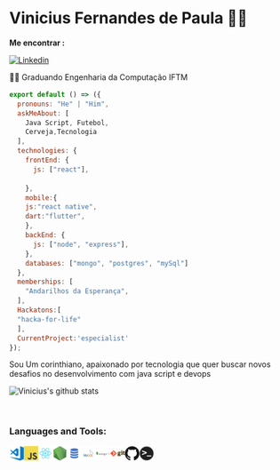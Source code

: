 # Vinicius Fernandes de Paula 👨‍💻

<b>Me encontrar : </b>

[![Linkedin](https://img.shields.io/badge/-LinkedIn-222222?style=flat-square&logo=Linkedin&logoColor=white&link=https://www.linkedin.com/in/sudiptoghosh99/)](https://www.linkedin.com/in/vinicius-fernandes-6b03021ab/)


👨‍🎓 Graduando Engenharia da Computação IFTM

```js
export default () => ({
  pronouns: "He" | "Him",
  askMeAbout: [
    Java Script, Futebol,
    Cerveja,Tecnologia
  ],
  technologies: {
    frontEnd: {
      js: ["react"],
      
    },
    mobile:{
    js:"react native",
    dart:"flutter",
    },
    backEnd: {
      js: ["node", "express"],
    },
    databases: ["mongo", "postgres", "mySql"]
  },
  memberships: [
    "Andarilhos da Esperança",
  ],
  Hackatons:[
  "hacka-for-life"
  ],
  CurrentProject:'especialist'
});
```

Sou Um corinthiano, apaixonado por tecnologia que quer buscar novos desafios no desenvolvimento com java script e devops

![Vinicius's github stats](https://github-readme-stats.vercel.app/api?username=vinicimdohs&show_icons=true&theme=radical)



<br />

### Languages and Tools:

<img align="left" alt="Visual Studio Code" width="26px" src="https://raw.githubusercontent.com/github/explore/80688e429a7d4ef2fca1e82350fe8e3517d3494d/topics/visual-studio-code/visual-studio-code.png" 
/>
<img align="left" alt="JavaScript" width="26px" src="https://raw.githubusercontent.com/github/explore/80688e429a7d4ef2fca1e82350fe8e3517d3494d/topics/javascript/javascript.png" />
<img align="left" alt="React" width="26px" src="https://raw.githubusercontent.com/github/explore/80688e429a7d4ef2fca1e82350fe8e3517d3494d/topics/react/react.png" />
<img align="left" alt="Node.js" width="26px" src="https://raw.githubusercontent.com/github/explore/80688e429a7d4ef2fca1e82350fe8e3517d3494d/topics/nodejs/nodejs.png" />
<img align="left" alt="SQL" width="26px" src="https://raw.githubusercontent.com/github/explore/80688e429a7d4ef2fca1e82350fe8e3517d3494d/topics/sql/sql.png" />
<img align="left" alt="MySQL" width="26px" src="https://raw.githubusercontent.com/github/explore/80688e429a7d4ef2fca1e82350fe8e3517d3494d/topics/mysql/mysql.png" />
<img align="left" alt="MongoDB" width="26px" src="https://raw.githubusercontent.com/github/explore/80688e429a7d4ef2fca1e82350fe8e3517d3494d/topics/mongodb/mongodb.png" />
<img align="left" alt="Git" width="26px" src="https://raw.githubusercontent.com/github/explore/80688e429a7d4ef2fca1e82350fe8e3517d3494d/topics/git/git.png" />
<img align="left" alt="GitHub" width="26px" src="https://raw.githubusercontent.com/github/explore/78df643247d429f6cc873026c0622819ad797942/topics/github/github.png" />
<img align="left" alt="Terminal" width="26px" src="https://raw.githubusercontent.com/github/explore/80688e429a7d4ef2fca1e82350fe8e3517d3494d/topics/terminal/terminal.png" />

<br />
<br />



